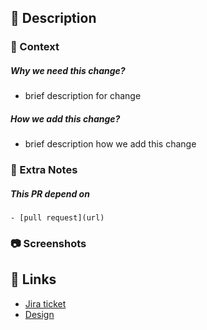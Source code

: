 ## 🚀 Description
### 📄 Context
<!-- Describe your changes in detail -->
<!-- Why is this change required? What problem does it solve? -->
  ##### Why we need this change?
   - brief description for change
  ##### How we add this change?
   - brief description how we add this change 
 
### 🚧 Extra Notes
<!-- (if applicable) Any special notes, other areas affected by this code change, etc. -->
   ##### This PR depend on
    - [pull request](url)

### 📷 Screenshots
<!-- Please provide a screenshot of your change. -->

## 🔗 Links
<!-- Please list Jira issue link(s), design link(s), and any other related links (if applicable). -->
- [Jira ticket](url)
- [Design](url)
